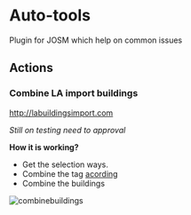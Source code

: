 # Auto-tools

Plugin for JOSM which help on common issues

## Actions

### Combine LA import buildings

http://labuildingsimport.com

*Still on testing need to approval*

**How it is working?**

- Get the selection ways.
- Combine the tag [acording](https://github.com/osmlab/labuildings/blob/master/IMPORTING.md)
- Combine the buildings

![combinebuildings](https://cloud.githubusercontent.com/assets/1152236/14869337/66790fc0-0c98-11e6-8084-66b7b4892bb3.gif)